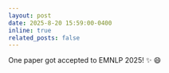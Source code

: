 ```yaml
---
layout: post
date: 2025-8-20 15:59:00-0400
inline: true
related_posts: false
---
```

One paper got accepted to EMNLP 2025! :sparkles: :smile:
